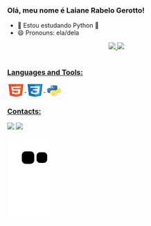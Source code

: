 ### Olá, meu nome é Laiane Rabelo Gerotto!

 - 🌱 Estou estudando Python 🐍
 - 😄 Pronouns: ela/dela
 
 <div align="center">
  <a href="https://github.com/LaianeGerotto">
  <img height="180em" src="https://github-readme-stats.vercel.app/api?username=LaianeGerotto&show_icons=true&theme=dracula&include_all_commits=true&count_private=true"/>
  <img height="180em" src="https://github-readme-stats.vercel.app/api/top-langs/?username=LaianeGerotto&layout=compact&langs_count=7&theme=dracula"/>
</div>
  
  
  
 <div style="display: inline_block"><br>
   <h3>Languages and Tools:</h3>
  <img align="center" alt="HTML" height="30" width="40" src="https://raw.githubusercontent.com/devicons/devicon/master/icons/html5/html5-original.svg">
  <img align="center" alt="CSS" height="30" width="40" src="https://raw.githubusercontent.com/devicons/devicon/master/icons/css3/css3-original.svg">
  <img align="center" alt="Python" height="30" width="40" src="https://raw.githubusercontent.com/devicons/devicon/master/icons/python/python-original.svg">
</div>

 
<div>
  <h3>Contacts: </h3>
  <a href = "mailto:laiane.rabello@gmail.com"><img src="https://img.shields.io/badge/Gmail-D14836?style=for-the-badge&logo=gmail&logoColor=white" target="_blank"></a>
  <a href="linkedin.com/in/laiane-rabelo-gerotto-4b30964b" target="_blank"><img src="https://img.shields.io/badge/-LinkedIn-%230077B5?style=for-the-badge&logo=linkedin&logoColor=white" target="_blank"></a> 
</div>

![Snake animation](https://github.com/LaianeGerotto/LaianeGerotto/blob/output/github-contribution-grid-snake.svg)
